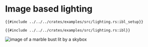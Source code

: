 # Image based lighting

```rust,ignore
{{#include ../../../crates/examples/src/lighting.rs:ibl_setup}}
```

```rust,ignore
{{#include ../../../crates/examples/src/lighting.rs:ibl}}
```

![image of a marble bust lit by a skybox](/assets/lighting/ibl.png)


